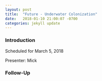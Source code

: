 ```yaml
---
layout: post
title:  "Future - Underwater Colonization"
date:   2018-01-10 21:00:07 -0700
categories: jekyll update
---
```


### Introduction

Scheduled for March 5, 2018

Presenter: Mick

### Follow-Up


